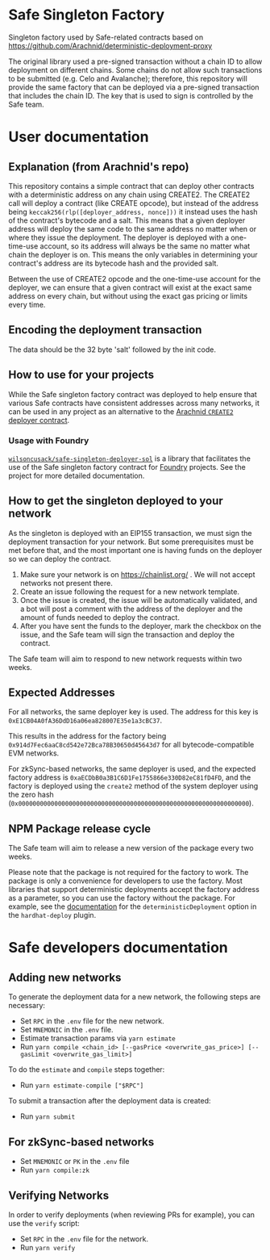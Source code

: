 # Safe Singleton Factory

Singleton factory used by Safe-related contracts based on https://github.com/Arachnid/deterministic-deployment-proxy

The original library used a pre-signed transaction without a chain ID to allow deployment on different chains. Some chains do not allow such transactions to be submitted (e.g. Celo and Avalanche); therefore, this repository will provide the same factory that can be deployed via a pre-signed transaction that includes the chain ID. The key that is used to sign is controlled by the Safe team.

# User documentation

## Explanation (from Arachnid's repo)

This repository contains a simple contract that can deploy other contracts with a deterministic address on any chain using CREATE2. The CREATE2 call will deploy a contract (like CREATE opcode), but instead of the address being `keccak256(rlp([deployer_address, nonce]))` it instead uses the hash of the contract's bytecode and a salt. This means that a given deployer address will deploy the same code to the same address no matter when or where they issue the deployment. The deployer is deployed with a one-time-use account, so its address will always be the same no matter what chain the deployer is on. This means the only variables in determining your contract's address are its bytecode hash and the provided salt.

Between the use of CREATE2 opcode and the one-time-use account for the deployer, we can ensure that a given contract will exist at the exact same address on every chain, but without using the exact gas pricing or limits every time.

## Encoding the deployment transaction

The data should be the 32 byte 'salt' followed by the init code.

## How to use for your projects

While the Safe singleton factory contract was deployed to help ensure that various Safe contracts have consistent addresses across many networks, it can be used in any project as an alternative to the [Arachnid `CREATE2` deployer contract](https://github.com/Arachnid/deterministic-deployment-proxy).

### Usage with Foundry

[`wilsoncusack/safe-singleton-deployer-sol`](https://github.com/wilsoncusack/safe-singleton-deployer-sol) is a library that facilitates the use of the Safe singleton factory contract for [Foundry](https://github.com/foundry-rs/foundry) projects. See the project for more detailed documentation.

## How to get the singleton deployed to your network

As the singleton is deployed with an EIP155 transaction, we must sign the deployment transaction for your network. But some prerequisites must be met before that, and the most important one is having funds on the deployer so we can deploy the contract.

1. Make sure your network is on https://chainlist.org/ . We will not accept networks not present there.
2. Create an issue following the request for a new network template.
3. Once the issue is created, the issue will be automatically validated, and a bot will post a comment with the address of the deployer and the amount of funds needed to deploy the contract.
4. After you have sent the funds to the deployer, mark the checkbox on the issue, and the Safe team will sign the transaction and deploy the contract.

The Safe team will aim to respond to new network requests within two weeks.

## Expected Addresses

For all networks, the same deployer key is used. The address for this key is `0xE1CB04A0fA36DdD16a06ea828007E35e1a3cBC37`.

This results in the address for the factory being `0x914d7Fec6aaC8cd542e72Bca78B30650d45643d7` for all bytecode-compatible EVM networks.

For zkSync-based networks, the same deployer is used, and the expected factory address is `0xaECDbB0a3B1C6D1Fe1755866e330D82eC81fD4FD`, and the factory is deployed using the `create2` method of the system deployer using the zero hash (`0x0000000000000000000000000000000000000000000000000000000000000000`).

## NPM Package release cycle

The Safe team will aim to release a new version of the package every two weeks.

Please note that the package is not required for the factory to work. The package is only a convenience for developers to use the factory.
Most libraries that support deterministic deployments accept the factory address as a parameter, so you can use the factory without the package.
For example, see the [documentation](https://github.com/wighawag/hardhat-deploy/blob/42964ca4f74a3f3c57cf694e9713b335f8ba7b2c/README.md#4-deterministicdeployment-ability-to-specify-a-deployment-factory) for the `deterministicDeployment` option in the `hardhat-deploy` plugin.

# Safe developers documentation

## Adding new networks

To generate the deployment data for a new network, the following steps are necessary:

- Set `RPC` in the `.env` file for the new network.
- Set `MNEMONIC` in the `.env` file.
- Estimate transaction params via `yarn estimate`
- Run `yarn compile <chain_id> [--gasPrice <overwrite_gas_price>] [--gasLimit <overwrite_gas_limit>]`

To do the `estimate` and `compile` steps together:

- Run `yarn estimate-compile ["$RPC"]`

To submit a transaction after the deployment data is created:

- Run `yarn submit`

## For zkSync-based networks

- Set `MNEMONIC` or `PK` in the `.env` file
- Run `yarn compile:zk`

## Verifying Networks

In order to verify deployments (when reviewing PRs for example), you can use the `verify` script:

- Set `RPC` in the `.env` file for the network.
- Run `yarn verify`
